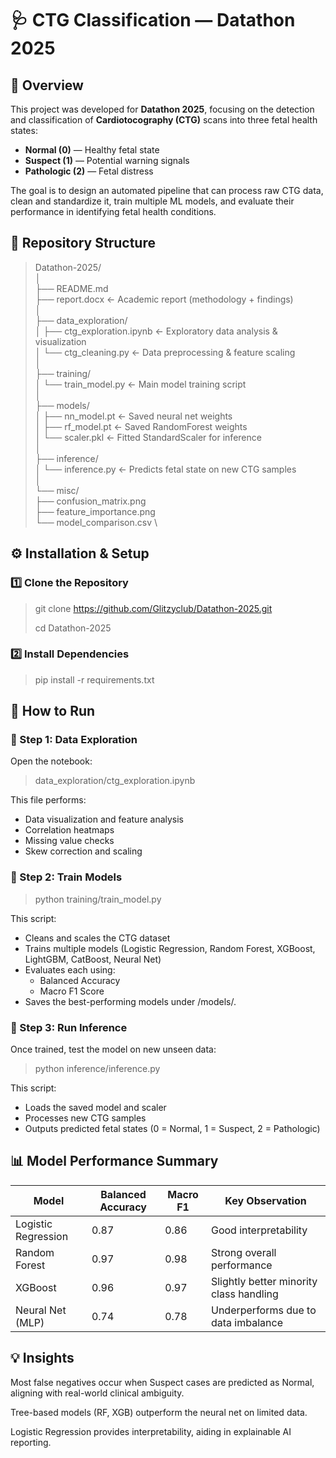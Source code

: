 # 🩺 CTG Classification — Datathon 2025

## 📘 Overview
This project was developed for **Datathon 2025**, focusing on the detection and classification of **Cardiotocography (CTG)** scans into three fetal health states:

- **Normal (0)** — Healthy fetal state  
- **Suspect (1)** — Potential warning signals  
- **Pathologic (2)** — Fetal distress  

The goal is to design an automated pipeline that can process raw CTG data, clean and standardize it, train multiple ML models, and evaluate their performance in identifying fetal health conditions.

## 🧭 Repository Structure

> Datathon-2025/ \
│ \
├── README.md \
├── report.docx ← Academic report (methodology + findings) \
│ \
├── data_exploration/ \
│ ├── ctg_exploration.ipynb ← Exploratory data analysis & visualization \
│ └── ctg_cleaning.py ← Data preprocessing & feature scaling \
│ \
├── training/ \
│ └── train_model.py ← Main model training script \
│ \
├── models/ \
│ ├── nn_model.pt ← Saved neural net weights \
│ ├── rf_model.pt ← Saved RandomForest weights \
│ └── scaler.pkl ← Fitted StandardScaler for inference \
│ \
├── inference/ \
│ └── inference.py ← Predicts fetal state on new CTG samples \
│ \
└── misc/ \
├── confusion_matrix.png \
├── feature_importance.png \
└── model_comparison.csv \


## ⚙️ Installation & Setup

### 1️⃣ Clone the Repository

> git clone https://github.com/Glitzyclub/Datathon-2025.git
>
> cd Datathon-2025

### 2️⃣ Install Dependencies

> pip install -r requirements.txt

## 🚀 How to Run
### 🧹 Step 1: Data Exploration
Open the notebook:

> data_exploration/ctg_exploration.ipynb

This file performs:

- Data visualization and feature analysis
- Correlation heatmaps
- Missing value checks
- Skew correction and scaling

### 🧠 Step 2: Train Models

> python training/train_model.py

This script:

- Cleans and scales the CTG dataset
- Trains multiple models (Logistic Regression, Random Forest, XGBoost, LightGBM, CatBoost, Neural Net)
- Evaluates each using:
  - Balanced Accuracy
  - Macro F1 Score
- Saves the best-performing models under /models/.

### 🔎 Step 3: Run Inference
Once trained, test the model on new unseen data:

> python inference/inference.py

This script:

- Loads the saved model and scaler
- Processes new CTG samples
- Outputs predicted fetal states (0 = Normal, 1 = Suspect, 2 = Pathologic)

## 📊 Model Performance Summary
|  Model	|  Balanced Accuracy	| Macro F1 | Key Observation |
| --------|---------------------|----------|-----------------|
| Logistic Regression |	0.87	| 0.86	| Good interpretability |
| Random Forest |	0.97 |	0.98	| Strong overall performance |
| XGBoost |	0.96	|  0.97	| Slightly better minority class handling |
| Neural Net (MLP) |	0.74 |	0.78 |	Underperforms due to data imbalance |

## 💡 Insights
Most false negatives occur when Suspect cases are predicted as Normal, aligning with real-world clinical ambiguity.

Tree-based models (RF, XGB) outperform the neural net on limited data.

Logistic Regression provides interpretability, aiding in explainable AI reporting.



